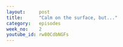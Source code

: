 ```yaml
---
layout:     post
title:      "Calm on the surface, but..."
category:   episodes
week_no:    2
youtube_id: rw80CdbNGFs
---
```

